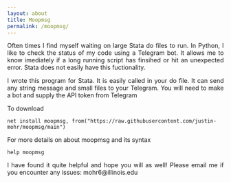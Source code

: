 ```yaml
---
layout: about
title: Moopmsg
permalink: /moopmsg/  
---
```


<p align="justify">
Often times I find myself waiting on large Stata do files to run. In Python, I like to check the status of my code using a Telegram bot. It allows me to know imediately if a long running script has finsihed or hit an unexpected error. Stata does not easily have this fuctionality. </p>
<p align="justify">
I wrote this  program for Stata. It is easily called in your do file. It can send any string message and small files to your Telegram. You will need to make a bot and supply the API token from Telegram</p>

To download 
~~~
net install moopmsg, from("https://raw.githubusercontent.com/justin-mohr/moopmsg/main")
~~~

For more details on about moopmsg and its syntax
~~~
help moopmsg
~~~
<p align="justify">
I have found it quite helpful and hope you will as well! Please email me if you encounter any issues: mohr6@illinois.edu </p>



